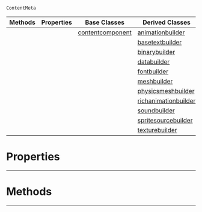  `ContentMeta`

|Methods|Properties|Base Classes|Derived Classes|
|---|---|---|---|
| | |[contentcomponent](contentcomponent.md)|[animationbuilder](animationbuilder.md)|
| | | |[basetextbuilder](basetextbuilder.md)|
| | | |[binarybuilder](binarybuilder.md)|
| | | |[databuilder](databuilder.md)|
| | | |[fontbuilder](fontbuilder.md)|
| | | |[meshbuilder](meshbuilder.md)|
| | | |[physicsmeshbuilder](physicsmeshbuilder.md)|
| | | |[richanimationbuilder](richanimationbuilder.md)|
| | | |[soundbuilder](soundbuilder.md)|
| | | |[spritesourcebuilder](spritesourcebuilder.md)|
| | | |[texturebuilder](texturebuilder.md)|


 #  Properties


---  
 #  Methods


---  
 

 